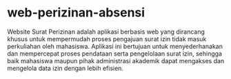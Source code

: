 # web-perizinan-absensi
Website Surat Perizinan adalah aplikasi berbasis web yang dirancang khusus untuk mempermudah proses pengajuan surat izin tidak masuk perkuliahan oleh mahasiswa. Aplikasi ini bertujuan untuk menyederhanakan dan mempercepat proses pendataan serta pengelolaan surat izin, sehingga baik mahasiswa maupun pihak administrasi akademik dapat mengakses dan mengelola data izin dengan lebih efisien. 
